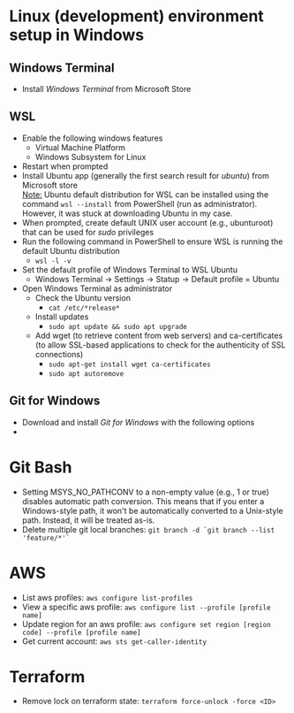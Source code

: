 # Linux (development) environment setup in Windows

## Windows Terminal
* Install *Windows Terminal* from Microsoft Store

## WSL
* Enable the following windows features
  * Virtual Machine Platform
  * Windows Subsystem for Linux
* Restart when prompted
* Install Ubuntu app (generally the first search result for *ubuntu*) from Microsoft store\
  <ins>Note:</ins> Ubuntu default distribution for WSL can be installed using the command `wsl --install` from PowerShell (run as administrator). However, it was stuck at downloading Ubuntu in my case.
* When prompted, create default UNIX user account (e.g., ubunturoot) that can be used for *sudo* privileges
* Run the following command in PowerShell to ensure WSL is running the default Ubuntu distribution
  * `wsl -l -v`
* Set the default profile of Windows Terminal to WSL Ubuntu
  * Windows Terminal &rarr; Settings &rarr; Statup &rarr; Default profile = Ubuntu
* Open Windows Terminal as administrator
  * Check the Ubuntu version
    * `cat /etc/*release*`
  * Install updates
    * `sudo apt update && sudo apt upgrade`
  * Add wget (to retrieve content from web servers) and ca-certificates (to allow SSL-based applications to check for the authenticity of SSL connections)
    * `sudo apt-get install wget ca-certificates`
    * `sudo apt autoremove`

## Git for Windows
* Download and install *Git for Windows* with the following options
* 

# Git Bash
* Setting MSYS_NO_PATHCONV to a non-empty value (e.g., 1 or true) disables automatic path conversion. This means that if you enter a Windows-style path, it won't be automatically converted to a Unix-style path. Instead, it will be treated as-is.
* Delete multiple git local branches: ``` git branch -d `git branch --list 'feature/*'` ```

# AWS
* List aws profiles: `aws configure list-profiles`
* View a specific aws profile: `aws configure list --profile [profile name]`
* Update region for an aws profile: `aws configure set region [region code] --profile [profile name]`
* Get current account: `aws sts get-caller-identity`

# Terraform
* Remove lock on terraform state: `terraform force-unlock -force <ID>`
